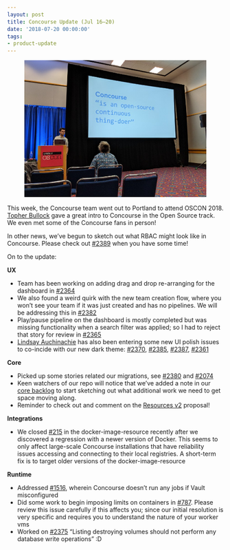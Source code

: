 ```yaml
---
layout: post
title: Concourse Update (Jul 16–20)
date: '2018-07-20 00:00:00'
tags:
- product-update
---
```


<figure class="kg-card kg-image-card"><img src="/assets/images/downloaded_images/Concourse-Update--Jul-16-20-/1-CIxNgJ_FKbnacEpUI588nw.jpeg" class="kg-image" alt loading="lazy"></figure>

This week, the Concourse team went out to Portland to attend OSCON 2018. [Topher Bullock](https://medium.com/u/58876cdc2180) gave a great intro to Concourse in the Open Source track. We even met some of the Concourse fans in person!

In other news, we’ve begun to sketch out what RBAC might look like in Concourse. Please check out [#2389](https://github.com/concourse/concourse/issues/2389) when you have some time!

On to the update:

**UX**

- Team has been working on adding drag and drop re-arranging for the dashboard in [#2364](https://github.com/concourse/concourse/issues/2364)
- We also found a weird quirk with the new team creation flow, where you won’t see your team if it was just created and has no pipelines. We will be addressing this in [#2382](https://github.com/concourse/concourse/issues/2382)
- Play/pause pipeline on the dashboard is mostly completed but was missing functionality when a search filter was applied; so I had to reject that story for review in [#2365](https://github.com/concourse/concourse/issues/2365)
- [Lindsay Auchinachie](https://medium.com/u/84b937bda3b6) has also been entering some new UI polish issues to co-incide with our new dark theme: [#2370](https://github.com/concourse/concourse/issues/2370), [#2385](https://github.com/concourse/concourse/issues/2385), [#2387](https://github.com/concourse/concourse/issues/2387), [#2361](https://github.com/concourse/concourse/issues/2361)

**Core**

- Picked up some stories related our migrations, see [#2380](https://github.com/concourse/concourse/issues/2380) and [#2074](https://github.com/concourse/concourse/issues/2074)
- Keen watchers of our repo will notice that we’ve added a note in our [core backlog](https://cadet.cfapps.io/projects/Core#s-MDU6SXNzdWUzMzgzMjAxOTA%3D.s-MDU6SXNzdWUxOTA4MjM4NzU%3D.s-MDU6SXNzdWUzNDE1ODE1NTE%3D) to start sketching out what additional work we need to get space moving along.
- Reminder to check out and comment on the [Resources v2](https://github.com/vito/rfcs/blob/resources-v2/01-resources-v2/proposal.md) proposal!

**Integrations**

- We closed [#215](https://github.com/concourse/docker-image-resource/issues/215) in the docker-image-resource recently after we discovered a regression with a newer version of Docker. This seems to only affect large-scale Concourse installations that have reliability issues accessing and connecting to their local registries. A short-term fix is to target older versions of the docker-image-resource

**Runtime**

- Addressed [#1516](https://github.com/concourse/concourse/issues/1516), wherein Concourse doesn’t run any jobs if Vault misconfigured
- Did some work to begin imposing limits on containers in [#787](https://github.com/concourse/concourse/issues/787). Please review this issue carefully if this affects you; since our initial resolution is very specific and requires you to understand the nature of your worker vms
- Worked on [#2375](https://github.com/concourse/concourse/issues/2375) “Listing destroying volumes should not perform any database write operations”&nbsp;:D
